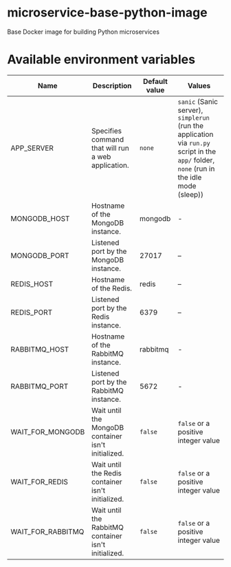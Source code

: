 # microservice-base-python-image
Base Docker image for building Python microservices

# Available environment variables
| Name              | Description                                          | Default value | Values        |      
|-------------------|------------------------------------------------------|---------------|---------------|  
| APP_SERVER        | Specifies command that will run a web application.   | `none`        | `sanic` (Sanic server), `simplerun` (run the application via `run.py` script in the `app/` folder, `none` (run in the idle mode (sleep)) |  
| MONGODB_HOST      | Hostname of the MongoDB instance.                    | mongodb       | -             |
| MONGODB_PORT      | Listened port by the MongoDB instance.               | 27017         | –             |
| REDIS_HOST        | Hostname of the Redis.                               | redis         | –             |
| REDIS_PORT        | Listened port by the Redis instance.                 | 6379          | –             |
| RABBITMQ_HOST     | Hostname of the RabbitMQ instance.                   | rabbitmq      | -             |
| RABBITMQ_PORT     | Listened port by the RabbitMQ instance.              | 5672          | -             |
| WAIT_FOR_MONGODB  | Wait until the MongoDB container isn't initialized.  | `false`       | `false` or a positive integer value | 
| WAIT_FOR_REDIS    | Wait until the Redis container isn't initialized.    | `false`       | `false` or a positive integer value |
| WAIT_FOR_RABBITMQ | Wait until the RabbitMQ container isn't initialized. | `false`       | `false` or a positive integer value |
